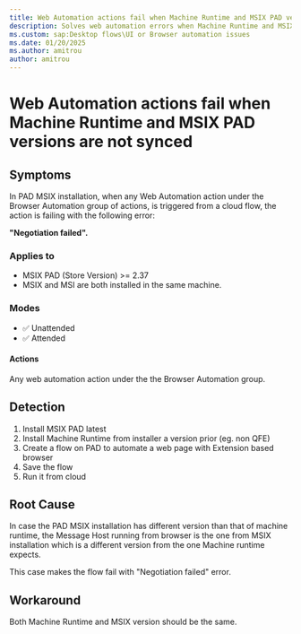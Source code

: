 ```yaml
---
title: Web Automation actions fail when Machine Runtime and MSIX PAD versions are not synced
description: Solves web automation errors when Machine Runtime and MSIX PAD versions are different
ms.custom: sap:Desktop flows\UI or Browser automation issues
ms.date: 01/20/2025
ms.author: amitrou 
author: amitrou
---
```


# Web Automation actions fail when Machine Runtime and MSIX PAD versions are not synced

## Symptoms

In PAD MSIX installation, when any Web Automation action under the Browser Automation group of actions, is triggered from a cloud flow, the action is failing with the following error:

 **"Negotiation failed".**

### Applies to

- MSIX PAD (Store Version) >= 2.37
- MSIX and MSI are both installed in the same machine.

### Modes

- ✅ Unattended
- ✅ Attended

#### Actions

Any web automation action under the the Browser Automation group.

## Detection

1. Install MSIX PAD latest
2. Install Machine Runtime from installer a version prior (eg. non QFE)
3. Create a flow on PAD to automate a web page with Extension based browser
4. Save the flow
5. Run it from cloud

## Root Cause

In case the PAD MSIX installation has different version than that of machine runtime, the Message Host running from browser is the one from MSIX installation which is a different version from the one Machine runtime expects. 

 This case makes the flow fail with "Negotiation failed" error.

## Workaround

Both Machine Runtime and MSIX version should be the same.

